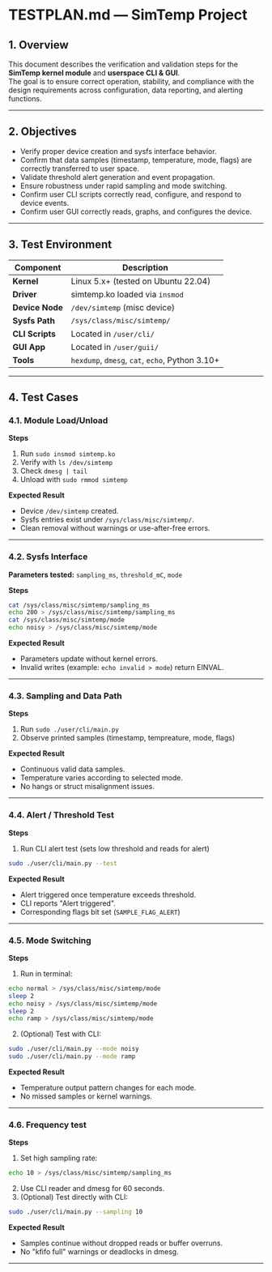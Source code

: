 # TESTPLAN.md — SimTemp Project

## 1. Overview
This document describes the verification and validation steps for the **SimTemp kernel module** and **userspace CLI & GUI**.  
The goal is to ensure correct operation, stability, and compliance with the design requirements across configuration, data reporting, and alerting functions.

---

## 2. Objectives
- Verify proper device creation and sysfs interface behavior.  
- Confirm that data samples (timestamp, temperature, mode, flags) are correctly transferred to user space.  
- Validate threshold alert generation and event propagation.  
- Ensure robustness under rapid sampling and mode switching.  
- Confirm user CLI scripts correctly read, configure, and respond to device events.
- Confirm user GUI correctly reads, graphs, and configures the device.

---

## 3. Test Environment
| Component | Description |
|------------|-------------|
| **Kernel** | Linux 5.x+ (tested on Ubuntu 22.04) |
| **Driver** | simtemp.ko loaded via `insmod` |
| **Device Node** | `/dev/simtemp` (misc device) |
| **Sysfs Path** | `/sys/class/misc/simtemp/` |
| **CLI Scripts** | Located in `/user/cli/` |
| **GUI App** | Located in `/user/guii/` |
| **Tools** | `hexdump`, `dmesg`, `cat`, `echo`, Python 3.10+ |

---

## 4. Test Cases

### 4.1. Module Load/Unload
**Steps**
1. Run `sudo insmod simtemp.ko`
2. Verify with `ls /dev/simtemp`
3. Check `dmesg | tail`
4. Unload with `sudo rmmod simtemp`

**Expected Result**
- Device `/dev/simtemp` created.
- Sysfs entries exist under `/sys/class/misc/simtemp/`.
- Clean removal without warnings or use-after-free errors.

---

### 4.2. Sysfs Interface
**Parameters tested:** `sampling_ms`, `threshold_mC`, `mode`

**Steps**
```bash
cat /sys/class/misc/simtemp/sampling_ms 
echo 200 > /sys/class/misc/simtemp/sampling_ms
cat /sys/class/misc/simtemp/mode
echo noisy > /sys/class/misc/simtemp/mode
```
**Expected Result**
- Parameters update without kernel errors.
- Invalid writes (example: `echo invalid > mode`) return EINVAL.


---

### 4.3. Sampling and Data Path

**Steps**
1. Run `sudo ./user/cli/main.py`
2. Observe printed samples (timestamp, tempreature, mode, flags)

**Expected Result**
- Continuous valid data samples.
- Temperature varies according to selected mode.
- No hangs or struct misalignment issues.

---

### 4.4. Alert / Threshold Test

**Steps**
1. Run CLI alert test (sets low threshold and reads for alert)
```bash
sudo ./user/cli/main.py --test
```

**Expected Result**
- Alert triggered once temperature exceeds threshold.
- CLI reports "Alert triggered".
- Corresponding flags bit set (`SAMPLE_FLAG_ALERT`)

---

### 4.5. Mode Switching

**Steps**
1. Run in terminal:
```bash
echo normal > /sys/class/misc/simtemp/mode
sleep 2
echo noisy > /sys/class/misc/simtemp/mode
sleep 2
echo ramp > /sys/class/misc/simtemp/mode
```
2. (Optional) Test with CLI:
```bash
sudo ./user/cli/main.py --mode noisy
sudo ./user/cli/main.py --mode ramp
```

**Expected Result**
- Temperature output pattern changes for each mode.
- No missed samples or kernel warnings.

---

### 4.6. Frequency test

**Steps**
1. Set high sampling rate:
```bash
echo 10 > /sys/class/misc/simtemp/sampling_ms
```
2. Use CLI reader and dmesg for 60 seconds.
3. (Optional) Test directly with CLI:
```bash
sudo ./user/cli/main.py --sampling 10
```

**Expected Result**
- Samples continue without dropped reads or buffer overruns.
- No "kfifo full" warnings or deadlocks in dmesg.

---
